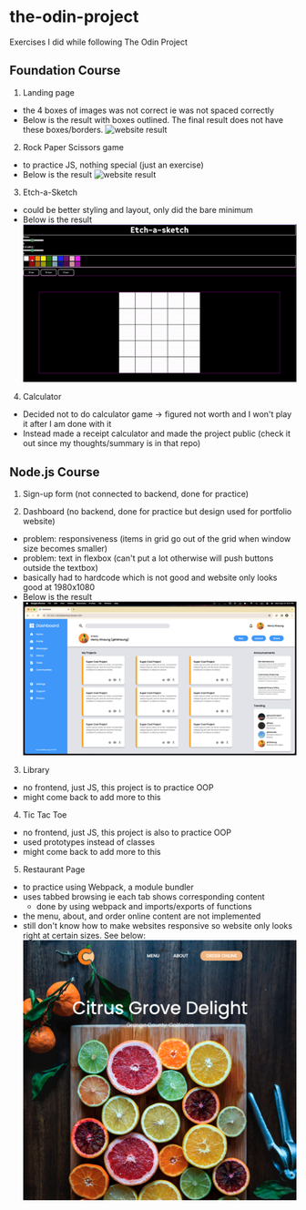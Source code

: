 # the-odin-project

Exercises I did while following The Odin Project

## Foundation Course

1. Landing page

- the 4 boxes of images was not correct ie was not spaced correctly
- Below is the result with boxes outlined. The final result does not have these boxes/borders.
    ![website result](landingpage/result.gif)

2. Rock Paper Scissors game

- to practice JS, nothing special (just an exercise)
- Below is the result
    ![website result](rockpaperscissors/result.png)

3. Etch-a-Sketch

- could be better styling and layout, only did the bare minimum
- Below is the result
    ![website result](etch-a-sketch/result.gif)

4. Calculator

- Decided not to do calculator game -> figured not worth and I won't play it after I am done with it
- Instead made a receipt calculator and made the project public (check it out since my thoughts/summary is in that repo)

## Node.js Course

1. Sign-up form (not connected to backend, done for practice)

2. Dashboard (no backend, done for practice but design used for portfolio website)
- problem: responsiveness (items in grid go out of the grid when window size becomes smaller)
- problem: text in flexbox (can't put a lot otherwise will push buttons outside the textbox)
- basically had to hardcode which is not good and website only looks good at 1980x1080
- Below is the result
    ![website result](dashboard/result.png)

3. Library
- no frontend, just JS, this project is to practice OOP
- might come back to add more to this

4. Tic Tac Toe
- no frontend, just JS, this project is also to practice OOP
- used prototypes instead of classes
- might come back to add more to this

5. Restaurant Page
- to practice using Webpack, a module bundler
- uses tabbed browsing ie each tab shows corresponding content
    - done by using webpack and imports/exports of functions
- the menu, about, and order online content are not implemented
- still don't know how to make websites responsive so website only looks right at certain sizes. See below:
    ![website result](restaurant-page/result.png)